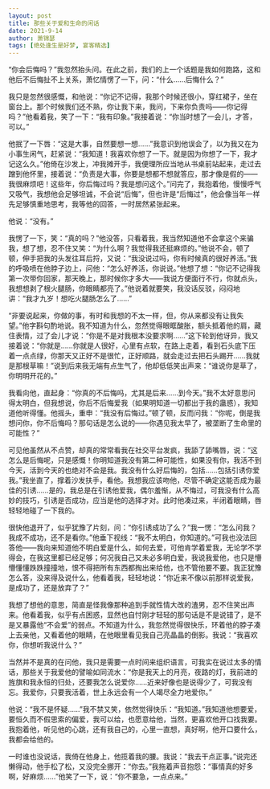 ```yaml
---
layout: post
title: 那些关于爱和生命的闲话
date: 2021-9-14
author: 萧锦瑟
tags: [绝处逢生是好梦, 宴客精选]
---
```


“你会后悔吗？”我忽然抬头问。在此之前，我们的上一个话题是我如何跑路，这和他后不后悔扯不上关系，萧忆情愣了一下，问：“什么……后悔什么？”

我只是忽然很感慨，和他说：“你记不记得，我那个时候还很小，穿红裙子，坐在窗台上。那个时候我们还不熟，你让我下来，我问，下来你负责吗——你记得吗？”他看着我，笑了一下：“我有印象。”我接着说：“你当时想了一会儿，才答，可以。”

他抿了一下唇：“这是大事，自然要想一想……”我意识到他误会了，以为我又在为小事生闲气，赶紧说：“我知道！我喜欢你想了一下。就是因为你想了一下，我才记这么久。”他倚在沙发上，冲我摊开手，我便理所应当地从书桌前站起来，走过去蹭到他怀里，接着说：“负责是大事，你要是想都不想就答应，那才像是假的——我很麻烦吧！这些年，你后悔过吗？我是想问这个。”问完了，我抱着他，慢慢呼气又吸气，我想他会足够坦诚，不会说“后悔”，但也许是“后悔过”，他会像当年一样先足够慎重地思考，我等他的回答，一时居然紧张起来。

他说：“没有。”

我愣了一下，笑：“真的吗？”他没答，只看着我，我当然知道他不会拿这个来骗我，想了想，忍不住又笑：“为什么啊？我觉得我还挺麻烦的。”他说不会，顿了顿，伸手把我的头发往耳后捋，又说：“我没说过吗，你有时候真的很好养活。”我的呼吸喷在他脖子边上，问他：“怎么好养活，你说说。”他想了想：“你记不记得我第一次带你回家，那天晚上，那时候你才多大——我说方便面行不行，你就点头，我想想剥了根火腿肠，你眼睛都亮了。”他说着就要笑，我没话反驳，闷闷地讲：“我才九岁！想吃火腿肠怎么了……”

“非要说起来，你做的事，有时和我想的不太一样，但，你从来都没有让我失望。”他字斟句酌地说。我不知道为什么，忽然觉得眼眶酸胀，额头抵着他的肩，藏住表情，过了会儿才说：“你是不是对我根本没要求啊……”这下轮到他讶异，我又接着说：“你就是……你就是人很好，心里有点软，在路上走着，看到石头底下压着一点点绿，你那天又正好不是很忙，正好顺路，就会走过去把石头踢开……我就是那根草嘛！”说到后来我无端有点生气了，他却低低笑出声来：“谁说你是草了，你明明开花的。”

我看向他，直起身：“你真的不后悔吗，尤其是后来……到今天。”我不太好意思问得太明白，但我想说，你后不后悔爱我（如果明知道一切都出于我的蛊惑），我知道他听得懂。他摇头，重申：“我没有后悔过。”顿了顿，反而问我：“你呢，倒是我想问你，你不后悔吗？那句话是怎么说的——你遇见我太早了，被垄断了生命里的可能性？”

可见他虽然从不点赞，却真的常常看我在社交平台发疯，我舔了舔嘴唇，说：“这怎么是后悔呢，只是感慨！你明知道我没有第二种可能性，如果没有你，我活不到今天，活到今天的也绝对不会是我。我没有什么好后悔的，包括……包括引诱你爱我。”我坐直了，撑着沙发扶手，看他。我想我应该吻他，尽管不确定这能否成为最佳的引诱……是的，我总是在引诱他爱我，偶尔羞惭，从不悔过，可我没有什么高妙的技巧，引诱是否成功，应当是他的选择才对。此时他凑过来，半闭着眼睛，唇轻轻地碰了一下我的。

很快他退开了，似乎犹豫了片刻，问：“你引诱成功了么？”我一愣：“怎么问我？我成不成功，还不是看你。”他垂下视线：“我不太明白，你知道的。”可我也没法回答他——我向来知道他不明白爱是什么，如何去爱，可他肯学着爱我，无论学不学得会，在我这里都已经足够；何况我自己又未必多明白爱，我说我爱他，也只是懵懵懂懂跌跌撞撞地，恨不得把所有东西都掏出来给他，也不管他要不要。我正犹豫怎么答，没来得及说什么，他看着我，轻轻地说：“你近来不像以前那样说爱我，是成功了，还是放弃了？”

我想了想他的意思，简直是怪我像那种追到手就性情大改的渣男，忍不住笑出声来。他看着我，似乎有点困惑，显然也自忖刚才轻轻的那句话是不是说错了，是不是又暴露他“不会爱”的弱点。不知道为什么，我忽然觉得很快乐，环着他的脖子凑上去亲他，又看着他的眼睛，在他眼里看见我自己亮晶晶的倒影。我说：“我喜欢你，你想听我说什么？”

当然并不是真的在问他，我只是需要一点时间来组织语言，可我实在说过太多的情话，那些关于我爱他的譬喻如同流水：“你是我天上的月亮，夜路的灯，我前进的旌旗和我永恒的归处，还要我怎么说爱你……近来好像也是说得少了，可我没有忘。我爱你，只要我活着，世上永远会有一个人竭尽全力地爱你。”

他说：“我不是怀疑……”我不禁又笑，依然觉得快乐：“我知道。”我知道他想要爱，要恒久而不假思索的偏爱，我可以给，也愿意给他，当然，更喜欢他开口找我要。我抱着他，听见他的心跳，还有我自己的，心里一直想，真好啊，他开口要什么，我都会给他的。

一时谁也没说话，我倚在他身上，他揽着我的腰。我说：“我去干点正事。”说完还懒得动，他手松了松，又没完全挪开：“你去。”我拖着声音抱怨：“事情真的好多啊，好麻烦……”他笑了一下，说：“你不要急，一点点来。”

<br>
<br>
